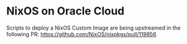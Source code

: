 # NixOS on Oracle Cloud
Scripts to deploy a NixOS Custom Image are being upstreamed in the following PR:
https://github.com/NixOS/nixpkgs/pull/119856

